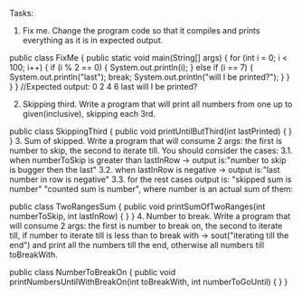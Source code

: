 Tasks:
1. Fix me.
   Change the program code so that it compiles and prints everything as it is in expected output.

public class FixMe {
public static void main(String[] args) {
for (int i = 0; i < 100; i++) {
if (i % 2 == 0) {
System.out.println(i);
} else if (i == 7) {
System.out.println("last");
break;
System.out.println("will I be printed?");
}
}
}
}
//Expected output: 0 2 4 6 last will I be printed?

2. Skipping third.
   Write a program that will print all numbers from one up to given(inclusive), skipping each 3rd.

public class SkippingThird {
public void printUntilButThird(int lastPrinted) {
}
}
3. Sum of skipped.
   Write a program that will consume 2 args: the first is number to skip, the second to iterate till. You should consider the cases: 3.1. when numberToSkip is greater than lastInRow -> output is:"number to skip is bugger then the last" 3.2. when lastInRow is negative -> output is:"last number in row is negative" 3.3. for the rest cases output is: "skipped sum is number" "counted sum is number", where number is an actual sum of them:

public class TwoRangesSum {
public void printSumOfTwoRanges(int numberToSkip, int lastInRow) {
}
}
4. Number to break.
   Write a program that will consume 2 args: the first is number to break on, the second to iterate till, if number to iterate till is less than to break with -> sout("iterating till the end") and print all the numbers till the end, otherwise all numbers till toBreakWith.

public class NumberToBreakOn {
public void printNumbersUntilWithBreakOn(int toBreakWith, int numberToGoUntil) {
}
}